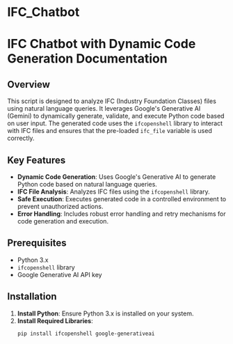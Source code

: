 # IFC_Chatbot

# IFC Chatbot with Dynamic Code Generation Documentation

## Overview

This script is designed to analyze IFC (Industry Foundation Classes) files using natural language queries. It leverages Google's Generative AI (Gemini) to dynamically generate, validate, and execute Python code based on user input. The generated code uses the `ifcopenshell` library to interact with IFC files and ensures that the pre-loaded `ifc_file` variable is used correctly.

## Key Features

- **Dynamic Code Generation**: Uses Google's Generative AI to generate Python code based on natural language queries.
- **IFC File Analysis**: Analyzes IFC files using the `ifcopenshell` library.
- **Safe Execution**: Executes generated code in a controlled environment to prevent unauthorized actions.
- **Error Handling**: Includes robust error handling and retry mechanisms for code generation and execution.

## Prerequisites

- Python 3.x
- `ifcopenshell` library
- Google Generative AI API key

## Installation

1. **Install Python**: Ensure Python 3.x is installed on your system.
2. **Install Required Libraries**:
   ```bash
   pip install ifcopenshell google-generativeai
   ```
